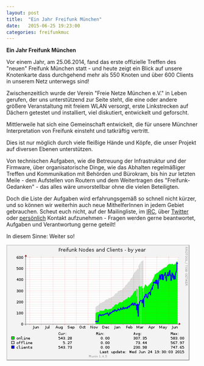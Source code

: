 ```yaml
---
layout: post
title:  "Ein Jahr Freifunk München"
date:   2015-06-25 19:23:00
categories: freifunkmuc
---
```


**Ein Jahr Freifunk München**

Vor einem Jahr, am 25.06.2014, fand das erste offizielle Treffen des "neuen" Freifunk München statt - und heute zeigt ein Blick auf unsere Knotenkarte dass durchgehend mehr als 550 Knoten und über 600 Clients in unserem Netz unterwegs sind!

Zwischenzeitlich wurde der Verein "Freie Netze München e.V." in Leben gerufen, der uns unterstützend zur Seite steht, die eine oder andere größere Veranstaltung mit freiem WLAN versorgt, erste Linkstrecken auf Dächern getestet und installiert, viel diskutiert, entwickelt und geforscht.

Mittlerweile hat sich eine Gemeinschaft entwickelt, die für unsere Münchner Interpretation von Freifunk einsteht und tatkräftig vertritt.

Dies ist nur möglich durch viele fleißige Hände und Köpfe, die unser Projekt auf diversen Ebenen unterstützen.

Von technischen Aufgaben, wie die Betreuung der Infrastruktur und der Firmware, über organisatorische Dinge, wie das Abhalten regelmäßiger Treffen und Kommunikation mit Behörden und Bürokram, bis hin zur letzten Meile - dem Aufstellen von Routern und dem Weitertragen des "Freifunk-Gedanken" - das alles wäre unvorstellbar ohne die vielen Beteiligten.

Doch die Liste der Aufgaben wird erfahrungsgemäß so schnell nicht kürzer, und so können wir weiterhin auch neue MithelferInnen in jedem Gebiet gebrauchen. Scheut euch nicht, auf der Mailingliste, im [IRC][irc], über [Twitter][twitter] oder [persönlich][treffen] Kontakt aufzunehmen - Fragen werden gerne beantwortet, Aufgaben und Verantwortung gerne geteilt!

In diesem Sinne: Weiter so!

![2015-06-25-ffmuc_all_nodes-year](/assets/posts/2015-06-25-ffmuc_all_nodes-year.png)

[irc]: https://webirc.darkfasel.net/#freifunk
[twitter]: https://twitter.com/freifunkmuc
[treffen]: http://freifunkmuc.github.io/mitmachen/
